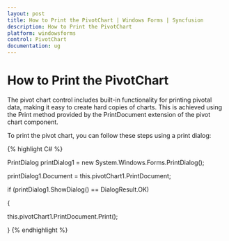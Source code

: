 ```yaml
---
layout: post
title: How to Print the PivotChart | Windows Forms | Syncfusion
description: How to Print the PivotChart
platform: windowsforms
control: PivotChart
documentation: ug
---
```


# How to Print the PivotChart

The pivot chart control includes built-in functionality for printing pivotal data, making it easy to create hard copies of charts. This is achieved using the Print method provided by the PrintDocument extension of the pivot chart component.

To print the pivot chart, you can follow these steps using a print dialog:

{% highlight C# %}


PrintDialog printDialog1 = new System.Windows.Forms.PrintDialog();

 

printDialog1.Document = this.pivotChart1.PrintDocument;

if (printDialog1.ShowDialog() == DialogResult.OK)

{

  this.pivotChart1.PrintDocument.Print();

}
{% endhighlight %}
 